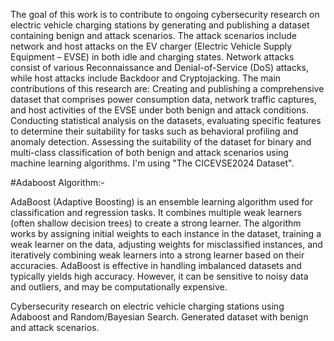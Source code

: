 The goal of this work is to contribute to ongoing cybersecurity research on electric vehicle charging stations by generating and publishing a dataset containing benign and attack scenarios. The attack scenarios include network and host attacks on the EV charger (Electric Vehicle Supply Equipment – EVSE) in both idle and charging states. Network attacks consist of various Reconnaissance and Denial-of-Service (DoS) attacks, while host attacks include Backdoor and Cryptojacking. The main contributions of this research are: 
Creating and publishing a comprehensive dataset that comprises power consumption data, network traffic captures, and host activities of the EVSE under both benign and attack conditions.
Conducting statistical analysis on the datasets, evaluating specific features to determine their suitability for tasks such as behavioral profiling and anomaly detection. 
Assessing the suitability of the dataset for binary and multi-class classification of both benign and attack scenarios using machine learning algorithms. 
I'm using  "The CICEVSE2024 Dataset". 



#Adaboost Algorithm:-

AdaBoost (Adaptive Boosting) is an ensemble learning algorithm used for classification and regression tasks. It combines multiple weak learners (often shallow decision trees) to create a strong learner. The algorithm works by assigning initial weights to each instance in the dataset, training a weak learner on the data, adjusting weights for misclassified instances, and iteratively combining weak learners into a strong learner based on their accuracies. AdaBoost is effective in handling imbalanced datasets and typically yields high accuracy. However, it can be sensitive to noisy data and outliers, and may be computationally expensive.

Cybersecurity research on electric vehicle charging stations using Adaboost and Random/Bayesian Search. Generated dataset with benign and attack scenarios.






